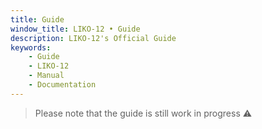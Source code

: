 ```yaml
---
title: Guide
window_title: LIKO-12 • Guide
description: LIKO-12's Official Guide
keywords:
    - Guide
    - LIKO-12
    - Manual
    - Documentation
---
```


> Please note that the guide is still work in progress :warning:
